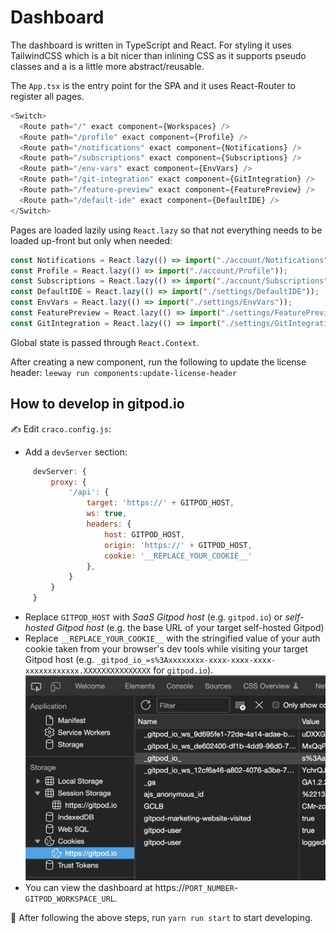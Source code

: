 # Dashboard

The dashboard is written in TypeScript and React. For styling it uses TailwindCSS which is a bit nicer than inlining CSS as it supports pseudo classes and a is a little more abstract/reusable.

The `App.tsx` is the entry point for the SPA and it uses React-Router to register all pages.

```ts
<Switch>
  <Route path="/" exact component={Workspaces} />
  <Route path="/profile" exact component={Profile} />
  <Route path="/notifications" exact component={Notifications} />
  <Route path="/subscriptions" exact component={Subscriptions} />
  <Route path="/env-vars" exact component={EnvVars} />
  <Route path="/git-integration" exact component={GitIntegration} />
  <Route path="/feature-preview" exact component={FeaturePreview} />
  <Route path="/default-ide" exact component={DefaultIDE} />
</Switch>
```

Pages are loaded lazily using `React.lazy` so that not everything needs to be loaded up-front but only when needed:

```ts
const Notifications = React.lazy(() => import("./account/Notifications"));
const Profile = React.lazy(() => import("./account/Profile"));
const Subscriptions = React.lazy(() => import("./account/Subscriptions"));
const DefaultIDE = React.lazy(() => import("./settings/DefaultIDE"));
const EnvVars = React.lazy(() => import("./settings/EnvVars"));
const FeaturePreview = React.lazy(() => import("./settings/FeaturePreview"));
const GitIntegration = React.lazy(() => import("./settings/GitIntegration"));
```

Global state is passed through `React.Context`.

After creating a new component, run the following to update the license header:
`leeway run components:update-license-header`

## How to develop in gitpod.io

✍️ Edit `craco.config.js`:

- Add a `devServer` section:

```js
     devServer: {
         proxy: {
             '/api': {
                 target: 'https://' + GITPOD_HOST,
                 ws: true,
                 headers: {
                     host: GITPOD_HOST,
                     origin: 'https://' + GITPOD_HOST,
                     cookie: '__REPLACE_YOUR_COOKIE__'
                 },
             }
         }
     }
```

- Replace `GITPOD_HOST` with _SaaS Gitpod host_ (e.g. `gitpod.io`) or _self-hosted Gitpod host_ (e.g. the base URL of your target self-hosted Gitpod)
- Replace `__REPLACE_YOUR_COOKIE__` with the stringified value of your auth cookie taken from your browser's dev tools while visiting your target Gitpod host (e.g. `_gitpod_io_=s%3Axxxxxxxx-xxxx-xxxx-xxxx-xxxxxxxxxxxx.XXXXXXXXXXXXXXX` for `gitpod.io`).
  ![Where to get the auth cookie name and value from](how-to-get-cookie.png)
- You can view the dashboard at https://`PORT_NUMBER`-`GITPOD_WORKSPACE_URL`.

🚀 After following the above steps, run `yarn run start` to start developing.
